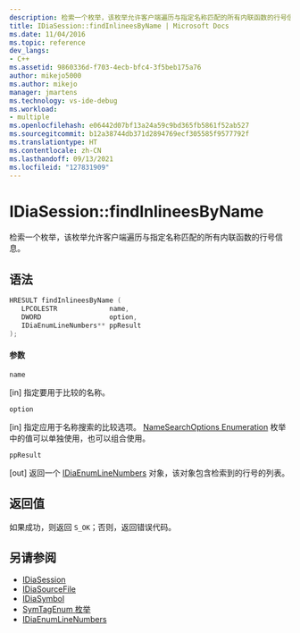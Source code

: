 ```yaml
---
description: 检索一个枚举，该枚举允许客户端遍历与指定名称匹配的所有内联函数的行号信息。
title: IDiaSession::findInlineesByName | Microsoft Docs
ms.date: 11/04/2016
ms.topic: reference
dev_langs:
- C++
ms.assetid: 9860336d-f703-4ecb-bfc4-3f5beb175a76
author: mikejo5000
ms.author: mikejo
manager: jmartens
ms.technology: vs-ide-debug
ms.workload:
- multiple
ms.openlocfilehash: e06442d07bf13a24a59c9bd365fb5861f52ab527
ms.sourcegitcommit: b12a38744db371d2894769ecf305585f9577792f
ms.translationtype: HT
ms.contentlocale: zh-CN
ms.lasthandoff: 09/13/2021
ms.locfileid: "127831909"
---
```

# <a name="idiasessionfindinlineesbyname"></a>IDiaSession::findInlineesByName
检索一个枚举，该枚举允许客户端遍历与指定名称匹配的所有内联函数的行号信息。

## <a name="syntax"></a>语法

```C++
HRESULT findInlineesByName ( 
   LPCOLESTR             name,
   DWORD                 option,
   IDiaEnumLineNumbers** ppResult
);
```

#### <a name="parameters"></a>参数
 `name`

[in] 指定要用于比较的名称。

 `option`

[in] 指定应用于名称搜索的比较选项。 [NameSearchOptions Enumeration](../../debugger/debug-interface-access/namesearchoptions.md) 枚举中的值可以单独使用，也可以组合使用。

 `ppResult`

[out] 返回一个 [IDiaEnumLineNumbers](../../debugger/debug-interface-access/idiaenumlinenumbers.md) 对象，该对象包含检索到的行号的列表。

## <a name="return-value"></a>返回值
 如果成功，则返回 `S_OK`；否则，返回错误代码。

## <a name="see-also"></a>另请参阅
- [IDiaSession](../../debugger/debug-interface-access/idiasession.md)
- [IDiaSourceFile](../../debugger/debug-interface-access/idiasourcefile.md)
- [IDiaSymbol](../../debugger/debug-interface-access/idiasymbol.md)
- [SymTagEnum 枚举](../../debugger/debug-interface-access/symtagenum.md)
- [IDiaEnumLineNumbers](../../debugger/debug-interface-access/idiaenumlinenumbers.md)
